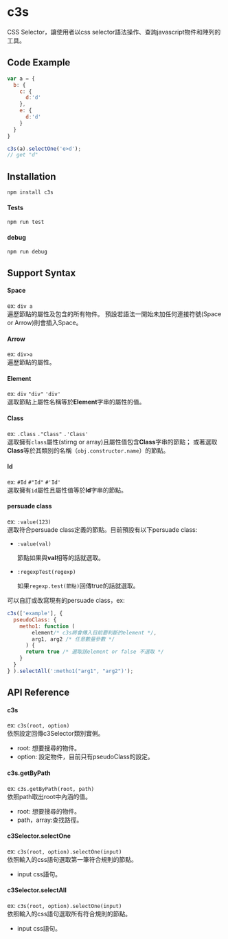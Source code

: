 # c3s

CSS Selector，讓使用者以css selector語法操作、查詢javascript物件和陣列的工具。

## Code Example

```javascript
var a = {
  b: {
    c: {
      d:'d'
    },
    e: {
      d:'d'
    }
  }
}

c3s(a).selectOne('e>d');
// get "d"
```

## Installation

`npm install c3s`

#### Tests

`npm run test`

#### debug

`npm run debug`

## Support Syntax

#### Space
  
  ex: `div a`<br>
  遍歷節點的屬性及包含的所有物件。
  預設若語法一開始未加任何連接符號(Space or Arrow)則會插入Space。
  
  
#### Arrow

  ex: `div>a`<br>
  遍歷節點的屬性。
  
  
#### Element

  ex: `div` `"div"` `'div'`<br>
  選取節點上屬性名稱等於**Element**字串的屬性的值。

#### Class
  
  ex: `.Class` `."Class"` `.'Class'`<br>
  選取擁有`class`屬性(stirng or array)且屬性值包含**Class**字串的節點；
  或著選取**Class**等於其類別的名稱（`obj.constructor.name`）的節點。
  
#### Id

  ex: `#Id` `#"Id"` `#'Id'`<br>
  選取擁有`id`屬性且屬性值等於**Id**字串的節點。
  
#### persuade class
  
  ex: `:value(123)`<br>
  選取符合persuade class定義的節點。目前預設有以下persuade class:
  
  * `:value(val)`
  
    節點如果與**val**相等的話就選取。

  * `:regexpTest(regexp)`
    
    如果`regexp.test(節點)`回傳true的話就選取。

  可以自訂或改寫現有的persuade class，ex:
  ```javascript
  c3s(['example'], {
    pseudoClass: {
      metho1: function ( 
          element/* c3s將會傳入目前要判斷的element */, 
          arg1, arg2 /* 任意數量參數 */
        ) {
        return true /* 選取該element or false 不選取 */
      }
    }
  } ).selectAll(':metho1("arg1", "arg2")');
  ```

## API Reference

#### c3s
  
  ex: `c3s(root, option)`<br>
  依照設定回傳c3Selector類別實俐。

  * root: 想要搜尋的物件。
  * option: 設定物件，目前只有pseudoClass的設定。

#### c3s.getByPath
  
  ex: `c3s.getByPath(root, path)`<br>
  依照path取出root中內涵的值。

  * root: 想要搜尋的物件。
  * path，array:查找路徑。

#### c3Selector.selectOne
  
  ex: `c3s(root, option).selectOne(input)`<br>
  依照輸入的css語句選取第一筆符合規則的節點。

  * input css語句。

#### c3Selector.selectAll
  
  ex: `c3s(root, option).selectOne(input)`<br>
  依照輸入的css語句選取所有符合規則的節點。

  * input css語句。
